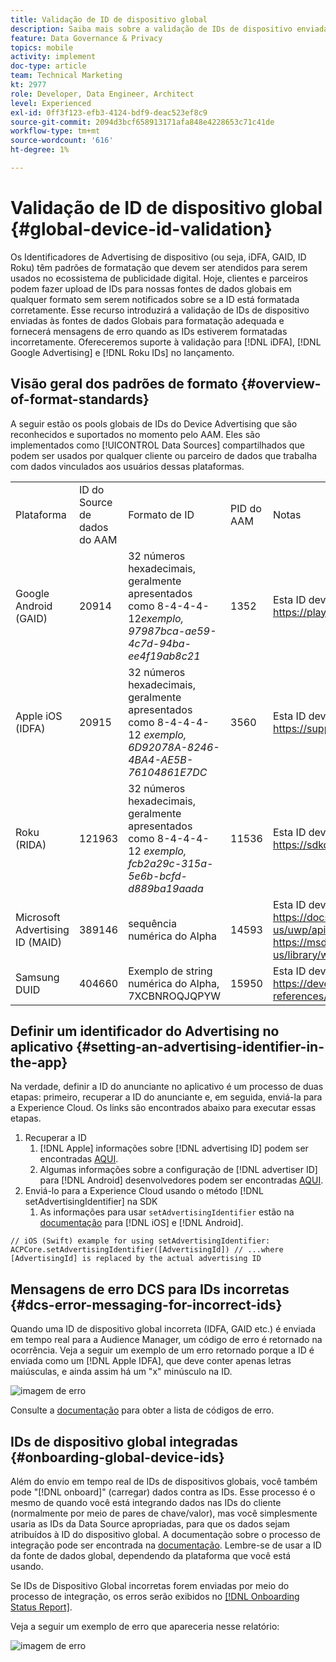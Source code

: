 ```yaml
---
title: Validação de ID de dispositivo global
description: Saiba mais sobre a validação de IDs de dispositivo enviadas às fontes de dados globais para formatação adequada e sobre mensagens de erro quando as IDs estão formatadas incorretamente.
feature: Data Governance & Privacy
topics: mobile
activity: implement
doc-type: article
team: Technical Marketing
kt: 2977
role: Developer, Data Engineer, Architect
level: Experienced
exl-id: 0ff3f123-efb3-4124-bdf9-deac523ef8c9
source-git-commit: 2094d3bcf658913171afa848e4228653c71c41de
workflow-type: tm+mt
source-wordcount: '616'
ht-degree: 1%

---
```


# Validação de ID de dispositivo global {#global-device-id-validation}

Os Identificadores de Advertising de dispositivo (ou seja, iDFA, GAID, ID Roku) têm padrões de formatação que devem ser atendidos para serem usados no ecossistema de publicidade digital. Hoje, clientes e parceiros podem fazer upload de IDs para nossas fontes de dados globais em qualquer formato sem serem notificados sobre se a ID está formatada corretamente. Esse recurso introduzirá a validação de IDs de dispositivo enviadas às fontes de dados Globais para formatação adequada e fornecerá mensagens de erro quando as IDs estiverem formatadas incorretamente. Ofereceremos suporte à validação para [!DNL iDFA], [!DNL Google Advertising] e [!DNL Roku IDs] no lançamento.

## Visão geral dos padrões de formato {#overview-of-format-standards}

A seguir estão os pools globais de IDs do Device Advertising que são reconhecidos e suportados no momento pelo AAM. Eles são implementados como [!UICONTROL Data Sources] compartilhados que podem ser usados por qualquer cliente ou parceiro de dados que trabalha com dados vinculados aos usuários dessas plataformas.

<table>
  <tr>
   <td>Plataforma </td>
   <td>ID do Source de dados do AAM </td>
   <td>Formato de ID </td>
   <td>PID do AAM </td>
   <td>Notas </td>
  </tr>
  <tr>
   <td>Google Android (GAID)</td>
   <td>20914</td>
   <td>32 números hexadecimais, geralmente apresentados como 8-4-4-4-12<em>exemplo, 97987bca-ae59-4c7d-94ba-ee4f19ab8c21<br/> </em> </td>
   <td>1352</td>
   <td>Esta ID deve ser coletada em uma Referência de forma bruta/sem hash/inalterada - <a href="https://play.google.com/about/monetization-ads/ads/ad-id/">https://play.google.com/about/monetization-ads/ads/ad-id/</a></td>
  </tr>
  <tr>
   <td>Apple iOS (IDFA)</td>
   <td>20915</td>
   <td>32 números hexadecimais, geralmente apresentados como 8-4-4-4-12 <em>exemplo, 6D92078A-8246-4BA4-AE5B-76104861E7DC<br /> </em> </td>
   <td>3560</td>
   <td>Esta ID deve ser coletada em uma Referência de forma bruta/sem hash/inalterada - <a href="https://support.apple.com/en-us/HT205223">https://support.apple.com/en-us/HT205223</a></td>
  </tr>
  <tr>
   <td>Roku (RIDA)</td>
   <td>121963</td>
   <td>32 números hexadecimais, geralmente apresentados como 8-4-4-4-12 <em>exemplo,</em> <em>fcb2a29c-315a-5e6b-bcfd-d889ba19aada</em></td>
   <td>11536</td>
   <td>Esta ID deve ser coletada em uma Referência de forma bruta/sem hash/inalterada - <a href="https://sdkdocs.roku.com/display/sdkdoc/Roku+Advertising+Framework">https://sdkdocs.roku.com/display/sdkdoc/Roku+Advertising+Framework</a> </td>
  </tr>
  <tr>
   <td>Microsoft Advertising ID (MAID)</td>
   <td>389146</td>
   <td>sequência numérica do Alpha</td>
   <td>14593</td>
   <td>Esta ID deve ser coletada em uma Referência de forma bruta/sem hash/inalterada - <a href="https://docs.microsoft.com/en-us/uwp/api/windows.system.userprofile.advertisingmanager.advertisingid">https://docs.microsoft.com/en-us/uwp/api/windows.system.userprofile.advertisingmanager.advertisingid</a><br/><a href="https://msdn.microsoft.com/en-us/library/windows/apps/windows.system.userprofile.advertisingmanager.advertisingid.aspx">https://msdn.microsoft.com/en-us/library/windows/apps/windows.system.userprofile.advertisingmanager.advertisingid.aspx</a></td>
  </tr>
  <tr>
   <td>Samsung DUID</td>
   <td>404660</td>
   <td>Exemplo de string numérica do Alpha, 7XCBNROQJQPYW</td>
   <td>15950</td>
   <td>Esta ID deve ser coletada em uma Referência de forma bruta/sem hash/inalterada - <a href="https://developer.samsung.com/tv/develop/api-references/samsung-product-api-references/productinfo-api">https://developer.samsung.com/tv/develop/api-references/samsung-product-api-references/productinfo-api</a> </td>
  </tr>
</table>

## Definir um identificador do Advertising no aplicativo {#setting-an-advertising-identifier-in-the-app}

Na verdade, definir a ID do anunciante no aplicativo é um processo de duas etapas: primeiro, recuperar a ID do anunciante e, em seguida, enviá-la para a Experience Cloud. Os links são encontrados abaixo para executar essas etapas.

1. Recuperar a ID
   1. [!DNL Apple] informações sobre [!DNL advertising ID] podem ser encontradas [AQUI](https://developer.apple.com/documentation/adsupport/asidentifiermanager).
   1. Algumas informações sobre a configuração de [!DNL advertiser ID] para [!DNL Android] desenvolvedores podem ser encontradas [AQUI](http://android.cn-mirrors.com/google/play-services/id.html).
1. Enviá-lo para a Experience Cloud usando o método [!DNL setAdvertisingIdentifier] na SDK
   1. As informações para usar `setAdvertisingIdentifier` estão na [documentação](https://aep-sdks.gitbook.io/docs/using-mobile-extensions/mobile-core/identity/identity-api-reference#set-an-advertising-identifier) para [!DNL iOS] e [!DNL Android].

`// iOS (Swift) example for using setAdvertisingIdentifier:`
`ACPCore.setAdvertisingIdentifier([AdvertisingId]) // ...where [AdvertisingId] is replaced by the actual advertising ID`

## Mensagens de erro DCS para IDs incorretas  {#dcs-error-messaging-for-incorrect-ids}

Quando uma ID de dispositivo global incorreta (IDFA, GAID etc.) é enviada em tempo real para a Audience Manager, um código de erro é retornado na ocorrência. Veja a seguir um exemplo de um erro retornado porque a ID é enviada como um [!DNL Apple IDFA], que deve conter apenas letras maiúsculas, e ainda assim há um &quot;x&quot; minúsculo na ID.

![imagem de erro](assets/image_4_.png)

Consulte a [documentação](https://experienceleague.adobe.com/docs/audience-manager/user-guide/api-and-sdk-code/dcs/dcs-api-reference/dcs-error-codes.html?lang=pt-BR#api-and-sdk-code) para obter a lista de códigos de erro.

## IDs de dispositivo global integradas {#onboarding-global-device-ids}

Além do envio em tempo real de IDs de dispositivos globais, você também pode &quot;[!DNL onboard]&quot; (carregar) dados contra as IDs. Esse processo é o mesmo de quando você está integrando dados nas IDs do cliente (normalmente por meio de pares de chave/valor), mas você simplesmente usaria as IDs da Data Source apropriadas, para que os dados sejam atribuídos à ID do dispositivo global. A documentação sobre o processo de integração pode ser encontrada na [documentação](https://experienceleague.adobe.com/docs/audience-manager/user-guide/implementation-integration-guides/sending-audience-data/batch-data-transfer-process/batch-data-transfer-overview.html?lang=pt-BR#implementation-integration-guides). Lembre-se de usar a ID da fonte de dados global, dependendo da plataforma que você está usando.

Se IDs de Dispositivo Global incorretas forem enviadas por meio do processo de integração, os erros serão exibidos no [[!DNL Onboarding Status Report]](https://experienceleague.adobe.com/docs/audience-manager/user-guide/reporting/onboarding-status-report.html?lang=pt-BR#reporting).

Veja a seguir um exemplo de erro que apareceria nesse relatório:

![imagem de erro](assets/image_5_.png)
